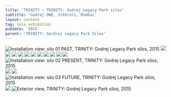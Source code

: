 ```yaml
---
title: 'TRINITY ~ TRINITY: Godrej Legacy Park silos'
subtitle: 'Godrej ONE, Vikhroli, Mumbai'
layout: content
tag: solo exhibition
pubdate: '2015'
parent: 'TRINITY: Gordrej Legacy Park Silos'
---
```

![Installation view: silo 01 PAST, TRINITY: Godrej Legacy Park silos, 2015](/assets/img/ali-akbar-mehta_installation-view_-ext-01_trinity-godrej_2015.jpg)
![](/assets/img/ali-akbar-mehta_installation-view_-past-01_trinity-godrej_2015.jpg)
![](/assets/img/ali-akbar-mehta_installation-view_-past-02_trinity-godrej_2015.jpg)
![](/assets/img/ali-akbar-mehta_installation-view_-past-10_trinity-godrej_2015.jpg)
![](/assets/img/ali-akbar-mehta_installation-view_-past-05_trinity-godrej_2015.jpg)
![](/assets/img/ali-akbar-mehta_installation-view_-past-07_trinity-godrej_2015.jpg)
![](/assets/img/ali-akbar-mehta_installation-view_-past-09_trinity-godrej_2015.jpg)
![](/assets/img/ali-akbar-mehta_installation-view_-past-11_trinity-godrej_2015.jpg)
![](/assets/img/ali-akbar-mehta_installation-view_-past-04_trinity-godrej_2015.jpg)
![](/assets/img/ali-akbar-mehta_installation-view_-past-03_trinity-godrej_2015.jpg)
![](/assets/img/ali-akbar-mehta_installation-view_-past-12_trinity-godrej_2015.jpg)
![](/assets/img/ali-akbar-mehta_installation-view_-past-13_trinity-godrej_2015.jpg)
![Installation view: silo 02 PRESENT, TRINITY: Godrej Legacy Park silos, 2015](/assets/img/ali-akbar-mehta_installation-view_-present-01_trinity-godrej_2015.jpg)
![](/assets/img/ali-akbar-mehta_installation-view_-present-04_trinity-godrej_2015.jpg)
![](/assets/img/ali-akbar-mehta_installation-view_-present-05_trinity-godrej_2015.jpg)
![Installation view: silo 03 FUTURE, TRINITY: Godrej Legacy Park silos, 2015](/assets/img/ali-akbar-mehta_installation-view_-future-01_trinity-godrej_2015.jpg)
![](/assets/img/ali-akbar-mehta_installation-view_-future-02_trinity-godrej_2015.jpg)
![Exterior view, TRINITY: Godrej Legacy Park silos, 2015](/assets/img/ali-akbar-mehta_installation-view_-ext-03_trinity-godrej_2015.jpg)
